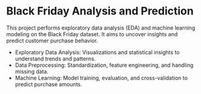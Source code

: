 # Black Friday Analysis and Prediction

This project performs exploratory data analysis (EDA) and machine learning modeling on the Black Friday dataset. It aims to uncover insights and predict customer purchase behavior.

- Exploratory Data Analysis: Visualizations and statistical insights to understand trends and patterns.
- Data Preprocessing: Standardization, feature engineering, and handling missing data.
- Machine Learning: Model training, evaluation, and cross-validation to predict purchase amounts.
